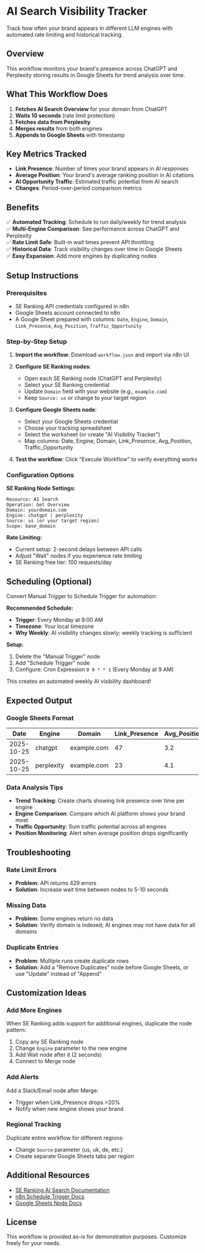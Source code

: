 # AI Search Visibility Tracker

Track how often your brand appears in different LLM engines with automated rate limiting and historical tracking.

## Overview

This workflow monitors your brand's presence across ChatGPT and Perplexity storing results in Google Sheets for trend analysis over time.

## What This Workflow Does

1. **Fetches AI Search Overview** for your domain from ChatGPT
2. **Waits 10 seconds** (rate limit protection)
3. **Fetches data from Perplexity**
4. **Merges results** from both engines
5. **Appends to Google Sheets** with timestamp

## Key Metrics Tracked

- **Link Presence**: Number of times your brand appears in AI responses
- **Average Position**: Your brand's average ranking position in AI citations
- **AI Opportunity Traffic**: Estimated traffic potential from AI search
- **Changes**: Period-over-period comparison metrics

## Benefits

✅ **Automated Tracking**: Schedule to run daily/weekly for trend analysis  
✅ **Multi-Engine Comparison**: See performance across ChatGPT and Perplexity  
✅ **Rate Limit Safe**: Built-in wait times prevent API throttling  
✅ **Historical Data**: Track visibility changes over time in Google Sheets  
✅ **Easy Expansion**: Add more engines by duplicating nodes

## Setup Instructions

### Prerequisites

- SE Ranking API credentials configured in n8n
- Google Sheets account connected to n8n
- A Google Sheet prepared with columns: `Date`, `Engine`, `Domain`, `Link_Presence`, `Avg_Position`, `Traffic_Opportunity`

### Step-by-Step Setup

1. **Import the workflow**: Download `workflow.json` and import via n8n UI

2. **Configure SE Ranking nodes**:
   - Open each SE Ranking node (ChatGPT and Perplexity)
   - Select your SE Ranking credential
   - Update `Domain` field with your website (e.g., `example.com`)
   - Keep `Source: us` or change to your target region

3. **Configure Google Sheets node**:
   - Select your Google Sheets credential
   - Choose your tracking spreadsheet
   - Select the worksheet (or create "AI Visibility Tracker")
   - Map columns: Date, Engine, Domain, Link_Presence, Avg_Position, Traffic_Opportunity

4. **Test the workflow**: Click "Execute Workflow" to verify everything works

### Configuration Options

**SE Ranking Node Settings:**

```
Resource: AI Search
Operation: Get Overview
Domain: yourdomain.com
Engine: chatgpt | perplexity
Source: us (or your target region)
Scope: base_domain
```

**Rate Limiting:**

- Current setup: 2-second delays between API calls
- Adjust "Wait" nodes if you experience rate limiting
- SE Ranking free tier: 100 requests/day

## Scheduling (Optional)

Convert Manual Trigger to Schedule Trigger for automation:

**Recommended Schedule:**

- **Trigger**: Every Monday at 9:00 AM
- **Timezone**: Your local timezone
- **Why Weekly**: AI visibility changes slowly; weekly tracking is sufficient

**Setup:**

1. Delete the "Manual Trigger" node
2. Add "Schedule Trigger" node
3. Configure: Cron Expression `0 9 * * 1` (Every Monday at 9 AM)

This creates an automated weekly AI visibility dashboard!

## Expected Output

### Google Sheets Format

| Date | Engine | Domain | Link_Presence | Avg_Position | Traffic_Opportunity |
|------|--------|--------|---------------|--------------|---------------------|
| 2025-10-25 | chatgpt | example.com | 47 | 3.2 | 1250 |
| 2025-10-25 | perplexity | example.com | 23 | 4.1 | 680 |

### Data Analysis Tips

- **Trend Tracking**: Create charts showing link presence over time per engine
- **Engine Comparison**: Compare which AI platform shows your brand most
- **Traffic Opportunity**: Sum traffic potential across all engines
- **Position Monitoring**: Alert when average position drops significantly

## Troubleshooting

### Rate Limit Errors

- **Problem**: API returns 429 errors
- **Solution**: Increase wait time between nodes to 5-10 seconds

### Missing Data

- **Problem**: Some engines return no data
- **Solution**: Verify domain is indexed; AI engines may not have data for all domains

### Duplicate Entries

- **Problem**: Multiple runs create duplicate rows
- **Solution**: Add a "Remove Duplicates" node before Google Sheets, or use "Update" instead of "Append"

## Customization Ideas

### Add More Engines

When SE Ranking adds support for additional engines, duplicate the node pattern:

1. Copy any SE Ranking node
2. Change `Engine` parameter to the new engine
3. Add Wait node after it (2 seconds)
4. Connect to Merge node

### Add Alerts

Add a Slack/Email node after Merge:

- Trigger when Link_Presence drops >20%
- Notify when new engine shows your brand

### Regional Tracking

Duplicate entire workflow for different regions:

- Change `Source` parameter (us, uk, de, etc.)
- Create separate Google Sheets tabs per region

## Additional Resources

- [SE Ranking AI Search Documentation](https://seranking.com/api-v3.html#tag/AI-Search)
- [n8n Schedule Trigger Docs](https://docs.n8n.io/integrations/builtin/core-nodes/n8n-nodes-base.scheduletrigger/)
- [Google Sheets Node Docs](https://docs.n8n.io/integrations/builtin/app-nodes/n8n-nodes-base.googlesheets/)

## License

This workflow is provided as-is for demonstration purposes. Customize freely for your needs.
